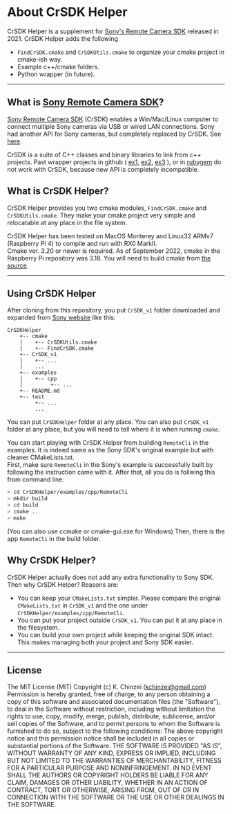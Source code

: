 # About CrSDK Helper

CrSDK Helper is a supplement for [Sony's Remote Camera SDK](https://support.d-imaging.sony.co.jp/app/sdk/en/index.html) released in 2021.
CrSDK Helper adds the following

- `FindCrSDK.cmake` and `CrSDKUtils.cmake` to organize your cmake project in cmake-ish way.
- Example c++/cmake folders.
- Python wrapper (in future).

---

## What is [Sony Remote Camera SDK](https://support.d-imaging.sony.co.jp/app/sdk/en/index.html)?

[Sony Remote Camera SDK](https://support.d-imaging.sony.co.jp/app/sdk/en/index.html) (CrSDK) enables a Win/Mac/Linux computer to connect multiple Sony cameras via USB or wired LAN connections.
Sony had another API for Sony cameras, but completely replaced by CrSDK. See [here](https://developer.sony.com/develop/cameras/).

CrSDK is a suite of C++ classes and binary libraries to link from c++ projects.
Past wrapper projects in github (
    [ex1](https://github.com/Bloodevil/sony_camera_api), 
    [ex2](https://github.com/JamesMcMinn/sonycrapi),
    [ex3](https://nerelicpast.com/?_=%2Fnaoyuki-sato%2FCamera-Remote-API%23Fc4PUI%2BG6VPSodUGYlCLziUM)
    ), or in 
    [rubygem](https://www.rubydoc.info/gems/sony-camera-remote/0.0.1)
do not work with CrSDK, because new API is completely incompatible.

## What is CrSDK Helper?

CrSDK Helper provides you two cmake modules, `FindCrSDK.cmake` and `CrSDKUtils.cmake`.
They make your cmake project very simple and relocatable at any place in the file system.

CrSDK Helper has been tested on MacOS Monterey and Linux32 ARMv7 (Raspberry Pi 4) to compile and run with RX0 MarkII.  
Cmake ver. 3.20 or newer is required.
As of September 2022, cmake in the Raspberry Pi repository was 3.18.
You will need to build cmake from [the source](https://github.com/Kitware/CMake).

---

## Using CrSDK Helper

After cloning from this repository, you put `CrSDK_v1` folder downloaded and expanded from [Sony website](https://support.d-imaging.sony.co.jp/app/sdk/en/index.html) like this:

```
CrSDKHelper
    +-- cmake
    |    +-- CrSDKUtils.cmake
    |    +-- FindCrSDK.cmake
    +-- CrSDK_v1
    |    +-- ...
    |    ...
    +-- examples
    |    +-- cpp
    |         +-- ...
    +-- README.md
    +-- test
         +-- ...
         ...
```

You can put `CrSDKHelper` folder at any place.
You can also put `CrSDK_v1` folder at any place, but you will need to tell where it is when running `cmake`.

You can start playing with CrSDK Helper from building `RemoteCli` in the examples.
It is indeed same as the Sony SDK's original example but with cleaner CMakeLists.txt.  
First, make sure `RemoteCli` in the Sony's example is successfully built by following the instruction came with it.
After that, all you do is follwing this from command line:

```sh
> cd CrSDKHelper/examples/cpp/RemoteCli
> mkdir build
> cd build
> cmake ..
> make
```

(You can also use ccmake or cmake-gui.exe for Windows)
Then, there is the app `RemoteCli` in the build folder.

## Why CrSDK Helper?

CrSDK Helper actually does not add any extra functionality to Sony SDK.
Then why CrSDK Helper?
Reasons are:

- You can keep your `CMakeLists.txt` simpler.
Please compare the original `CMakeLists.txt` in `CrSDK_v1` and the one under `CrSDKHelper/examples/cpp/RemoteCli`.
- You can put your project outside `CrSDK_v1`.
You can put it at any place in the filesystem.
- You can build your own project while keeping the original SDK intact.
This makes managing both your project and Sony SDK easier.

---

## License

The MIT License (MIT) Copyright (c) K. Chinzei (kchinzei@gmail.com)  
Permission is hereby granted, free of charge, to any person obtaining a copy of this software and associated documentation files (the "Software"), to deal in the Software without restriction, including without limitation the rights to use, copy, modify, merge, publish, distribute, sublicense, and/or sell copies of the Software, and to permit persons to whom the Software is furnished to do so, subject to the following conditions: The above copyright notice and this permission notice shall be included in all copies or substantial portions of the Software. THE SOFTWARE IS PROVIDED "AS IS", WITHOUT WARRANTY OF ANY KIND, EXPRESS OR IMPLIED, INCLUDING BUT NOT LIMITED TO THE WARRANTIES OF MERCHANTABILITY, FITNESS FOR A PARTICULAR PURPOSE AND NONINFRINGEMENT. IN NO EVENT SHALL THE AUTHORS OR COPYRIGHT HOLDERS BE LIABLE FOR ANY CLAIM, DAMAGES OR OTHER LIABILITY, WHETHER IN AN ACTION OF CONTRACT, TORT OR OTHERWISE, ARISING FROM, OUT OF OR IN CONNECTION WITH THE SOFTWARE OR THE USE OR OTHER DEALINGS IN THE SOFTWARE.